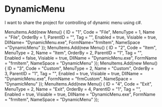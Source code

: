 # DynamicMenu
I want to share the project for controlling of dynamic menu using c#.



 MenuItems.Add(new Menu() { ID = "1", Code = "File", MenuType = 1, Name = "File", OrderBy = 1, ParentID = "", Tag = "", Enabled = true, Visiable = true, DllName= "DynamicMenu.exe", FormName="frmItem", NameSpace ="DynamicMenu" });
            MenuItems.Add(new Menu() { ID = "2", Code = "Item", MenuType = 2, Name = "Item", OrderBy = 2, ParentID = "1", Tag = "", Enabled = false, Visiable = true, DllName = "DynamicMenu.exe", FormName = "frmItem", NameSpace = "DynamicMenu" });
            MenuItems.Add(new Menu() { ID = "3", Code = "Custom", MenuType = 2, Name = "Custom", OrderBy = 3, ParentID = "1", Tag = "", Enabled = true, Visiable = true, DllName = "DynamicMenu.exe", FormName = "frmCustom", NameSpace = "DynamicMenu" });
            MenuItems.Add(new Menu() { ID = "4", Code = "Exit", MenuType = 2, Name = "Exit", OrderBy = 4, ParentID = "1", Tag = "", Enabled = true, Visiable = true, DllName = "DynamicMenu.exe", FormName = "frmItem", NameSpace = "DynamicMenu" });

